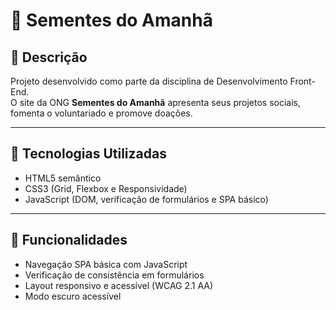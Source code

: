 # 🌱 Sementes do Amanhã

## 📖 Descrição
Projeto desenvolvido como parte da disciplina de Desenvolvimento Front-End.  
O site da ONG **Sementes do Amanhã** apresenta seus projetos sociais, fomenta o voluntariado e promove doações.

---

## 🧠 Tecnologias Utilizadas
- HTML5 semântico  
- CSS3 (Grid, Flexbox e Responsividade)  
- JavaScript (DOM, verificação de formulários e SPA básico)  

---

## 🚀 Funcionalidades
- Navegação SPA básica com JavaScript
- Verificação de consistência em formulários
- Layout responsivo e acessível (WCAG 2.1 AA)
- Modo escuro acessível


